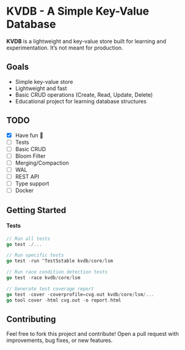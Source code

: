 # KVDB - A Simple Key-Value Database


**KVDB** is a lightweight and key-value store built for learning and experimentation. 
It’s not meant for production.

## Goals
- Simple key-value store
- Lightweight and fast
- Basic CRUD operations (Create, Read, Update, Delete)
- Educational project for learning database structures

## TODO
- [x] Have fun 🎉
- [ ] Tests
- [ ] Basic CRUD
- [ ] Bloom Filter
- [ ] Merging/Compaction
- [ ] WAL
- [ ] REST API
- [ ] Type support
- [ ] Docker

## Getting Started

#### Tests
```go
// Run all tests
go test ./...

// Run specific tests
go test -run ^TestSstable kvdb/core/lsm

// Run race condition detection tests
go test -race kvdb/core/lsm

// Generate test coverage report
go test -cover -coverprofile=cvg.out kvdb/core/lsm/...
go tool cover -html cvg.out -o report.html

```


## Contributing 
Feel free to fork this project and contribute! Open a pull request with improvements, bug fixes, or new features.